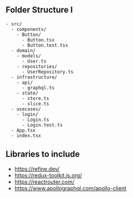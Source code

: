 ## Folder Structure I

```
- src/
  - components/
    - Button/
      - Button.tsx
      - Button.test.tsx
  - domain/
    - models/
      - User.ts
    - repositories/
      - UserRepository.ts
  - infrastructure/
    - api/
      - graphql.ts
    - state/
      - store.ts
      - slice.ts
  - usecases/
    - login/
      - Login.ts
      - Login.test.ts
  - App.tsx
  - index.tsx
```

## Libraries to include
- https://refine.dev/
- https://redux-toolkit.js.org/
- https://reactrouter.com/
- https://www.apollographql.com/apollo-client